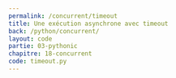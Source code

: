 ```yaml
---
permalink: /concurrent/timeout
title: Une exécution asynchrone avec timeout
back: /python/concurrent/
layout: code
partie: 03-pythonic
chapitre: 18-concurrent
code: timeout.py
---
```


